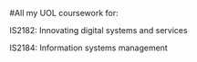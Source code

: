 #All my UOL coursework for:

IS2182: Innovating digital systems and services

IS2184: Information systems management
